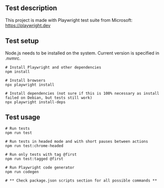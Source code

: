 ## Test description
This project is made with Playwright test suite from Microsoft: https://playwright.dev


## Test setup
Node.js needs to be installed on the system. Current version is specified in .nvmrc.

```
# Install Playwright and other dependencies
npm install

# Install browsers
npx playwright install

# Install dependencies (not sure if this is 100% necessary as install failed on Debian, but tests still work)
npx playwright install-deps
```

## Test usage
```
# Run tests
npm run test

# Run tests in headed mode and with short pauses between actions
npm run test:chrome-headed

# Run only tests with tag @first
npm run test:tagged @first

# Run Playwright code generator
npm run codegen

# ** Check package.json scripts section for all possible commands **
```